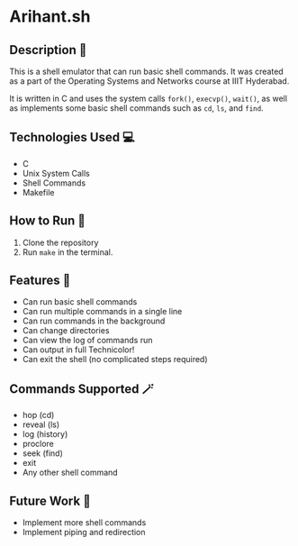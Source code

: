 # Arihant.sh

## Description 📃
This is a shell emulator that can run basic shell commands.
It was created as a part of the Operating Systems and Networks course at IIIT Hyderabad.

It is written in C and uses the system calls `fork()`, `execvp()`, `wait()`, as well as implements some basic shell commands such as `cd`, `ls`, and `find`.

## Technologies Used 💻
- C
- Unix System Calls
- Shell Commands
- Makefile

## How to Run 🚀
1. Clone the repository
2. Run `make` in the terminal.

## Features 🌟
- Can run basic shell commands
- Can run multiple commands in a single line
- Can run commands in the background
- Can change directories
- Can view the log of commands run
- Can output in full Technicolor!
- Can exit the shell (no complicated steps required)

## Commands Supported 🪄
- hop (cd)
- reveal (ls)
- log (history)
- proclore
- seek (find)
- exit
- Any other shell command

## Future Work 🚧
- Implement more shell commands
- Implement piping and redirection